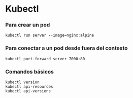 # Kubectl

### Para crear un pod

```
kubectl run server --image=nginx:alpine
```

### Para conectar a un pod desde fuera del contexto

```
kubectl port-forward server 7000:80
```

### Comandos básicos

```
kubectl version
kubectl api-resources
kubectl api-versions
```
